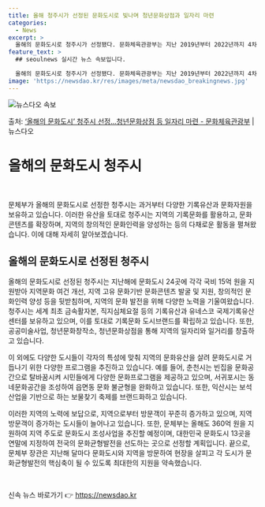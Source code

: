 ```yaml
---
title: 올해 청주시가 선정된 문화도시로 빛나며 청년문화상점과 일자리 마련
categories:
  - News
excerpt: >
  올해의 문화도시로 청주시가 선정됐다. 문화체육관광부는 지난 2019년부터 2022년까지 4차에 걸쳐 문화도시…
feature_text: >
  ## seoulnews 실시간 뉴스 속보입니다.

  올해의 문화도시로 청주시가 선정됐다. 문화체육관광부는 지난 2019년부터 2022년까지 4차에 걸쳐 문화도시…
image: 'https://newsdao.kr/res/images/meta/newsdao_breakingnews.jpg'
---
```


![뉴스다오 속보](https://newsdao.kr/res/images/meta/newsdao_breakingnews.jpg)

<p>출처: <a href="https://newsdao.kr/3324" rel="dofollow">‘올해의 문화도시’ 청주시 선정…청년문화상점 등 일자리 마련 - 문화체육관광부</a> | 뉴스다오</p>

<h1>올해의 문화도시 청주시</h1>
<p data-ke-size="size16">&nbsp;</p>
문체부가 올해의 문화도시로 선정한 청주시는 과거부터 다양한 기록유산과 문화자원을 보유하고 있습니다. 이러한 유산을 토대로 청주시는 지역의 기록문화를 활용하고, 문화 콘텐츠를 확장하며, 지역의 창의적인 문화인력을 양성하는 등의 다채로운 활동을 펼쳐왔습니다. 이에 대해 자세히 알아보겠습니다.
<h2 data-ke-size="size26">올해의 문화도시로 선정된 청주시</h2>
<p>올해의 문화도시로 선정된 청주시는 지난해에 문화도시 24곳에 각각 국비 15억 원을 지원받아 지역문화 여건 개선, 지역 고유 문화기반 문화콘텐츠 발굴 및 지원, 창의적인 문화인력 양성 등을 뒷받침하며, 지역의 문화 발전을 위해 다양한 노력을 기울여왔습니다. 청주시는 세계 최초 금속활자본, 직지심체요절 등의 기록유산과 유네스코 국제기록유산센터를 보유하고 있으며, 이를 토대로 기록문화 도시브랜드를 확립하고 있습니다. 또한, 공공미술사업, 청년문화창작소, 청년문화상점을 통해 지역의 일자리와 일거리를 창출하고 있습니다.</p>
<p>이 외에도 다양한 도시들이 각자의 특성에 맞춰 지역의 문화유산을 살려 문화도시로 거듭나기 위한 다양한 프로그램을 추진하고 있습니다. 예를 들어, 춘천시는 빈집을 문화공간으로 탈바꿈시켜 시민들에게 다양한 문화프로그램을 제공하고 있으며, 서귀포시는 동네문화공간을 조성하여 읍면동 문화 불균형을 완화하고 있습니다. 또한, 익산시는 보석산업을 기반으로 하는 보물찾기 축제를 브랜드화하고 있습니다.</p>
<p>이러한 지역의 노력에 보답으로, 지역으로부터 방문객이 꾸준히 증가하고 있으며, 지역방문객이 증가하는 도시들이 늘어나고 있습니다. 또한, 문체부는 올해도 360억 원을 지원하여 지역 주도로 문화도시 조성사업을 추진할 예정이며, 대한민국 문화도시 13곳을 연말에 지정하여 전국의 문화균형발전을 선도하는 곳으로 선정할 계획입니다. 끝으로, 문체부 장관은 지난해 달마다 문화도시와 지역을 방문하여 현장을 살피고 각 도시가 문화균형발전의 핵심축이 될 수 있도록 최대한의 지원을 약속했습니다.</p>
<p data-ke-size="size16">&nbsp;</p> 

신속 뉴스 바로가기 👉 <a href="https://newsdao.kr" rel="dofollow">https://newsdao.kr</a>


